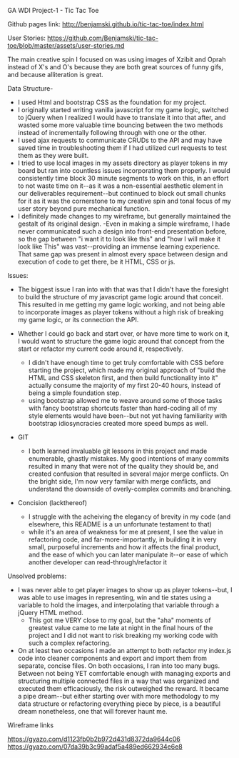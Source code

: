 GA WDI Project-1 - Tic Tac Toe

Github pages link: http://benjamski.github.io/tic-tac-toe/index.html

User Stories:
https://github.com/Benjamski/tic-tac-toe/blob/master/assets/user-stories.md

The main creative spin I focused on was using images of Xzibit and Oprah instead of X's and O's because they are both great sources of funny gifs, and because alliteration is great.

Data Structure-
  * I used Html and bootstrap CSS as the foundation for my project.
  * I originally started writing vanilla javascript for my game logic, switched to jQuery when I realized I would have to translate it into that after, and wasted some more valuable time bouncing between the two methods instead of incrementally following through with one or the other.
  * I used ajax requests to communicate CRUDs to the API and may have saved time in troubleshooting them if I had utilized curl requests to test them as they were built.
  * I tried to use local images in my assets directory as player tokens in my board but ran into countless issues incorporating them properly. I would consistently time block 30 minute segments to work on this, in an effort to not waste time on it--as it was a non-essential aesthetic element in our deliverables requirement--but continued to block out small chunks for it as it was the cornerstone to my creative spin and tonal focus of my user story beyond pure mechanical function.
  * I definitely made changes to my wireframe, but generally maintained the gestalt of its original design.
    -Even in making a simple wireframe, I hade never communicated such a design into front-end presentation before, so the gap between "i want it to look like this" and "how I will make it look like This" was vast--providing an immense learning experience. That same gap was present in almost every space between design and execution of code to get there, be it HTML, CSS or js.

Issues:

  * The biggest issue I ran into with that was that I didn't have the foresight to build the structure of my javascript game logic around that conceit. This resulted in me getting my game logic working, and not being able to incorporate images as player tokens without a high risk of breaking my game logic, or its connection the API.

  * Whether I could go back and start over, or have more time to work on it, I would want to structure the game logic around that concept from the start or refactor my current code around it, respectively.
    * I didn't have enough time to get truly comfortable with CSS before starting the project, which made my original approach of "build the HTML and CSS skeleton first, and then build functionality into it" actually consume the majority of my first 20-40 hours, instead of being a simple foundation step.
    * using bootstrap allowed me to weave around some of those tasks with fancy bootstrap shortcuts faster than hard-coding all of my style elements would have been--but not yet having familiarity with bootstrap idiosyncracies created more speed bumps as well.
  * GIT
    * I both learned invaluable git lessons in this project and made enumerable, ghastly mistakes. My good intentions of many commits resulted in many that were not of the quality they should be, and created confusion that resulted in several major merge conflicts. On the bright side, I'm now very familar with merge conflicts, and understand the downside of overly-complex commits and branching.
  * Concision (lackthereof)
    * I struggle with the acheiving the elegancy of brevity in my code (and elsewhere, this README is a un unfortunate testament to that)
    * while it's an area of weakness for me at present, I see the value in refactoring code, and far-more-importantly, in building it in very small, purposeful increments and how it affects the final product, and the ease of which you can later manipulate it--or ease of which another developer can read-through/refactor it

Unsolved problems:
  * I was never able to get player images to show up as player tokens--but, I was able to use images in representing, win and tie states using a variable to hold the images, and interpolating that variable through a jQuery HTML method.
    * This got me VERY close to my goal, but the "aha" moments of greatest value came to me late at night in the final hours of the project and I did not want to risk breaking my working code with such a complex refactoring.
  * On at least two occasions I made an attempt to both refactor my index.js code into cleaner components and export and import them from separate, concise files. On both occasions, I ran into too many bugs. Between not being YET comfortable enough with managing exports and structuring multiple connected files in a way that was organized and executed them efficaciously, the risk outweighed the reward. It became a pipe dream--but either starting over with more methodology to my data structure or refactoring everything piece by piece, is a beautiful dream nonetheless, one that will forever haunt me.













Wireframe links

https://gyazo.com/d1123fb0b2b972d431d8372da9644c06
https://gyazo.com/07da39b3c99adaf5a489ed662934e6e8
